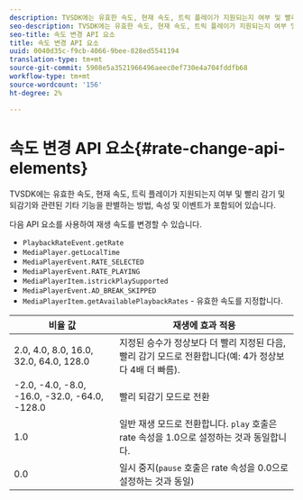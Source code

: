```yaml
---
description: TVSDK에는 유효한 속도, 현재 속도, 트릭 플레이가 지원되는지 여부 및 빨리 감기 및 되감기와 관련된 기타 기능을 판별하는 방법, 속성 및 이벤트가 포함되어 있습니다.
seo-description: TVSDK에는 유효한 속도, 현재 속도, 트릭 플레이가 지원되는지 여부 및 빨리 감기 및 되감기와 관련된 기타 기능을 판별하는 방법, 속성 및 이벤트가 포함되어 있습니다.
seo-title: 속도 변경 API 요소
title: 속도 변경 API 요소
uuid: 0040d35c-f9cb-4066-9bee-828ed5541194
translation-type: tm+mt
source-git-commit: 5908e5a3521966496aeec0ef730e4a704fddfb68
workflow-type: tm+mt
source-wordcount: '156'
ht-degree: 2%

---
```



# 속도 변경 API 요소{#rate-change-api-elements}

TVSDK에는 유효한 속도, 현재 속도, 트릭 플레이가 지원되는지 여부 및 빨리 감기 및 되감기와 관련된 기타 기능을 판별하는 방법, 속성 및 이벤트가 포함되어 있습니다.

<!--<a id="section_36576E92DE6343AEBD0BBD662502365D"></a>-->

다음 API 요소를 사용하여 재생 속도를 변경할 수 있습니다.

* `PlaybackRateEvent.getRate`
* `MediaPlayer.getLocalTime`
* `MediaPlayerEvent.RATE_SELECTED`
* `MediaPlayerEvent.RATE_PLAYING`
* `MediaPlayerItem.istrickPlaySupported`
* `MediaPlayerEvent.AD_BREAK_SKIPPED`
* `MediaPlayerItem.getAvailablePlaybackRates` - 유효한 속도를 지정합니다.

| 비율 값 | 재생에 효과 적용 |
|---|---|
| 2.0, 4.0, 8.0, 16.0, 32.0, 64.0, 128.0 | 지정된 승수가 정상보다 더 빨리 지정된 다음, 빨리 감기 모드로 전환합니다(예: 4가 정상보다 4배 더 빠름). |
| -2.0, -4.0, -8.0, -16.0, -32.0, -64.0, -128.0 | 빨리 되감기 모드로 전환 |
| 1.0 | 일반 재생 모드로 전환합니다. `play` 호출은 rate 속성을 1.0으로 설정하는 것과 동일합니다. |
| 0.0 | 일시 중지(`pause` 호출은 rate 속성을 0.0으로 설정하는 것과 동일) |

